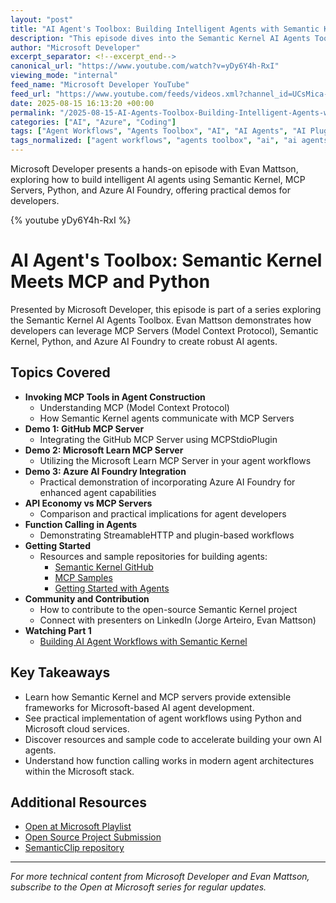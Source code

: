 ```yaml
---
layout: "post"
title: "AI Agent's Toolbox: Building Intelligent Agents with Semantic Kernel, MCP Servers, and Python"
description: "This episode dives into the Semantic Kernel AI Agents Toolbox, demonstrating how to build advanced AI agents using MCP Servers (Model Context Protocol), Semantic Kernel, and Python. Evan Mattson walks through practical demos of MCP tool invocation, integrating the GitHub and Microsoft Learn MCP Servers, and leveraging Azure AI Foundry for agent development. The session includes real-world workflows, showcases plugin architecture, and guides developers on extending agent capabilities within the Microsoft ecosystem."
author: "Microsoft Developer"
excerpt_separator: <!--excerpt_end-->
canonical_url: "https://www.youtube.com/watch?v=yDy6Y4h-RxI"
viewing_mode: "internal"
feed_name: "Microsoft Developer YouTube"
feed_url: "https://www.youtube.com/feeds/videos.xml?channel_id=UCsMica-v34Irf9KVTh6xx-g"
date: 2025-08-15 16:13:20 +00:00
permalink: "/2025-08-15-AI-Agents-Toolbox-Building-Intelligent-Agents-with-Semantic-Kernel-MCP-Servers-and-Python.html"
categories: ["AI", "Azure", "Coding"]
tags: ["Agent Workflows", "Agents Toolbox", "AI", "AI Agents", "AI Plugin Development", "API Economy", "Azure", "Azure AI Foundry", "Cloud Computing", "Coding", "Dev", "Development", "Function Calling", "GitHub MCP Server", "MCP", "MCPStdioPlugin", "Microsoft", "Microsoft Cloud", "Microsoft Learn", "Microsoft Learn MCP Server", "Model Context Protocol", "Open Source", "Plugin Architecture", "Python", "Semantic Kernel", "StreamableHTTP", "Tech", "Technology", "Videos"]
tags_normalized: ["agent workflows", "agents toolbox", "ai", "ai agents", "ai plugin development", "api economy", "azure", "azure ai foundry", "cloud computing", "coding", "dev", "development", "function calling", "github mcp server", "mcp", "mcpstdioplugin", "microsoft", "microsoft cloud", "microsoft learn", "microsoft learn mcp server", "model context protocol", "open source", "plugin architecture", "python", "semantic kernel", "streamablehttp", "tech", "technology", "videos"]
---
```


Microsoft Developer presents a hands-on episode with Evan Mattson, exploring how to build intelligent AI agents using Semantic Kernel, MCP Servers, Python, and Azure AI Foundry, offering practical demos for developers.<!--excerpt_end-->

{% youtube yDy6Y4h-RxI %}

# AI Agent's Toolbox: Semantic Kernel Meets MCP and Python

Presented by Microsoft Developer, this episode is part of a series exploring the Semantic Kernel AI Agents Toolbox. Evan Mattson demonstrates how developers can leverage MCP Servers (Model Context Protocol), Semantic Kernel, Python, and Azure AI Foundry to create robust AI agents.

## Topics Covered

- **Invoking MCP Tools in Agent Construction**
  - Understanding MCP (Model Context Protocol)
  - How Semantic Kernel agents communicate with MCP Servers
- **Demo 1: GitHub MCP Server**
  - Integrating the GitHub MCP Server using MCPStdioPlugin
- **Demo 2: Microsoft Learn MCP Server**
  - Utilizing the Microsoft Learn MCP Server in your agent workflows
- **Demo 3: Azure AI Foundry Integration**
  - Practical demonstration of incorporating Azure AI Foundry for enhanced agent capabilities
- **API Economy vs MCP Servers**
  - Comparison and practical implications for agent developers
- **Function Calling in Agents**
  - Demonstrating StreamableHTTP and plugin-based workflows
- **Getting Started**
  - Resources and sample repositories for building agents:
    - [Semantic Kernel GitHub](https://github.com/microsoft/semantic-kernel)
    - [MCP Samples](https://github.com/microsoft/semantic-kernel/tree/main/python/samples/concepts/mcp)
    - [Getting Started with Agents](https://github.com/microsoft/semantic-kernel/tree/main/python/samples/getting_started_with_agents/azure_ai_agent)
- **Community and Contribution**
  - How to contribute to the open-source Semantic Kernel project
  - Connect with presenters on LinkedIn (Jorge Arteiro, Evan Mattson)
- **Watching Part 1**
  - [Building AI Agent Workflows with Semantic Kernel](https://youtu.be/3JFKwerYj04)

## Key Takeaways

- Learn how Semantic Kernel and MCP servers provide extensible frameworks for Microsoft-based AI agent development.
- See practical implementation of agent workflows using Python and Microsoft cloud services.
- Discover resources and sample code to accelerate building your own AI agents.
- Understand how function calling works in modern agent architectures within the Microsoft stack.

## Additional Resources

- [Open at Microsoft Playlist](https://aka.ms/OpenAtMicrosoftPlaylist)
- [Open Source Project Submission](https://aka.ms/OpenAtMsCFP)
- [SemanticClip repository](https://github.com/vicperdana/SemantiClip)

---

*For more technical content from Microsoft Developer and Evan Mattson, subscribe to the Open at Microsoft series for regular updates.*
